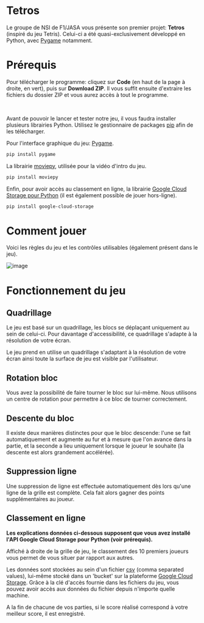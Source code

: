 # Tetros

Le groupe de NSI de F1/JASA vous présente son premier projet: **Tetros** (inspiré du jeu Tetris). Celui-ci a été quasi-exclusivement développé en Python, avec [Pygame](https://www.pygame.org/docs/) notamment.


# Prérequis

Pour télécharger le programme: cliquez sur **Code** (en haut de la page à droite, en vert), puis sur **Download ZIP**. Il vous suffit ensuite d'extraire les fichiers du dossier ZIP et vous aurez accès à tout le programme.

<br>

Avant de pouvoir le lancer et tester notre jeu, il vous faudra installer plusieurs librairies Python. Utilisez le gestionnaire de packages [pip](https://pip.pypa.io/en/stable/) afin de les télécharger.

Pour l'interface graphique du jeu: [Pygame](https://www.pygame.org/docs/).
```bash
pip install pygame
```

La librairie [moviepy](https://zulko.github.io/moviepy/), utilisée pour la vidéo d'intro du jeu.
```bash
pip install moviepy
```

Enfin, pour avoir accès au classement en ligne, la librairie [Google Cloud Storage pour Python](https://github.com/GoogleCloudPlatform/python-docs-samples/blob/main/notebooks/rendered/cloud-storage-client-library.md) (il est également possible de jouer hors-ligne).
```bash
pip install google-cloud-storage
```

# Comment jouer
Voici les règles du jeu et les contrôles utilisables (également présent dans le jeu).

![image](https://github.com/NSI-F1-2023-2024/Project-1-TETRIS/blob/main/assets/menu/regles_image.png)

# Fonctionnement du jeu

## Quadrillage
Le jeu est basé sur un quadrillage, les blocs se déplaçant uniquement au sein de celui-ci. Pour davantage d'accessibilité, ce quadrillage s'adapte à la résolution de votre écran.

Le jeu prend en utilise un quadrillage s'adaptant à la résolution de votre écran ainsi toute la surface de jeu est visible par l'utilisateur.

## Rotation bloc
Vous avez la possibilité de faire tourner le bloc sur lui-même. Nous utilisons un centre de rotation pour permettre à ce bloc de tourner correctement.

## Descente du bloc
Il existe deux manières distinctes pour que le bloc descende: l'une se fait automatiquement et augmente au fur et à mesure que l'on avance dans la partie, et la seconde a lieu uniquement lorsque le joueur le souhaite (la descente est alors grandement accélérée).

## Suppression ligne
Une suppression de ligne est effectuée automatiquement dès lors qu'une ligne de la grille est complète. Cela fait alors gagner des points supplémentaires au joueur.

## Classement en ligne

<b>Les explications données ci-dessous supposent que vous avez installé l'API Google Cloud Storage pour Python (voir prérequis).</b>

Affiché à droite de la grille de jeu, le classement des 10 premiers joueurs vous permet de vous situer par rapport aux autres.

Les données sont stockées au sein d'un fichier [csv](https://fr.wikipedia.org/wiki/Comma-separated_values) (comma separated values), lui-même stocké dans un 'bucket' sur la plateforme [Google Cloud Storage](https://cloud.google.com/storage/docs/introduction?hl=fr).
Grâce à la clé d'accès fournie dans les fichiers du jeu, vous pouvez avoir accès aux données du fichier depuis n'importe quelle machine.

A la fin de chacune de vos parties, si le score réalisé correspond à votre meilleur score, il est enregistré.